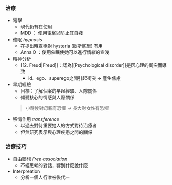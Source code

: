 ### 治療
- 電擊
	- 現代仍有在使用
	- MDD ： 使用電擊以防止其自殘
- 催眠 _hypnosis_
	- 在提出時宣稱對 hysteria (歇斯底里) 有用
	- Anna O ：使用催眠使她可以進行情緒的宣洩
- 精神分析
	- [[2. Freud|Freud]]：認為[[Psychological disorder]]是因心理的衝突而導致
		- id、ego、superego之間引起衝突 -> 產生焦慮
- 早期經驗
	- 目標：了解個案的早起經驗、人際關係
	- 傾聽核心的情感與人際關係
	> 小時候對母親有恐懼 -> 長大對女性有恐懼
- 移情作用 _transference_
	- 以過去對待重要她人的方式對待治療者
	- 但無研究表示與心理疾患之間的關係
### 治療技巧
- 自由聯想 _Free association_
	- 不經思考的對話，響到什麼說什麼
- Interpreation
	- 分析一個人行唯被後代ㄧ